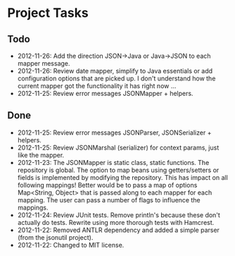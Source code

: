 # Project Tasks
## Todo

* 2012-11-26: Add the direction JSON->Java or Java->JSON to each mapper message.
* 2012-11-26: Review date mapper, simplify to Java essentials or add configuration options that are picked up. I don't understand how the current mapper got the functionality it has right now ...
* 2012-11-25: Review error messages JSONMapper + helpers.

## Done

* 2012-11-25: Review error messages JSONParser, JSONSerializer + helpers.
* 2012-11-25: Review JSONMarshal (serializer) for context params, just like the mapper.
* 2012-11-23: The JSONMapper is static class, static functions. The repository is global. The option to map beans using getters/setters or fields is implemented by modifying the repository. This has impact on all following mappings! Better would be to pass a map of options Map<String, Object> that is passed along to each mapper for each mapping. The user can pass a number of flags to influence the mappings.
* 2012-11-24: Review JUnit tests. Remove println's because these don't actually do tests. Rewrite using more thorough tests with Hamcrest.
* 2012-11-22: Removed ANTLR dependency and added a simple parser (from the jsonutil project).
* 2012-11-22: Changed to MIT license.
